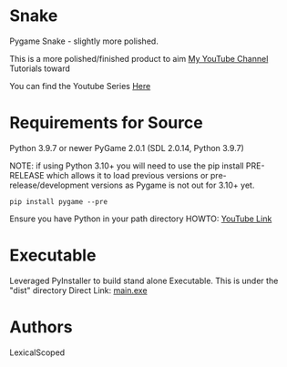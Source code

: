 # Snake
Pygame Snake - slightly more polished.

This is a more polished/finished product to aim [My YouTube Channel](https://www.youtube.com/channel/UCeH2wW-3hU6OF4jxvH9VCjQ) Tutorials toward

You can find the Youtube Series [Here](https://www.youtube.com/watch?v=TxR0Oz2fkVw&list=PLrgfP3SxurhL7oOWoMkCXR4F10c0Ypp1E)

# Requirements for Source

Python 3.9.7 or newer
PyGame 2.0.1 (SDL 2.0.14, Python 3.9.7)

NOTE: if using Python 3.10+ you will need to use the pip install PRE-RELEASE which allows it to load previous versions or pre-release/development versions as Pygame is not out for 3.10+ yet.
```
pip install pygame --pre
```

Ensure you have Python in your path directory 
HOWTO: [YouTube Link](https://www.youtube.com/watch?v=MOq3uIPBEsU&ab_channel=LexicalScoped)

# Executable

Leveraged PyInstaller to build stand alone Executable.
This is under the "dist" directory Direct Link:
[main.exe](https://github.com/LexicalScoped/Snake/raw/main/dist/main.exe)

# Authors

LexicalScoped
